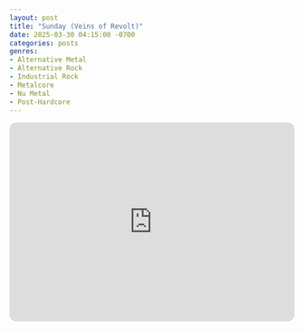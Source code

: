 ```yaml
---
layout: post
title: "Sunday (Veins of Revolt)"
date: 2025-03-30 04:15:00 -0700
categories: posts
genres:
- Alternative Metal
- Alternative Rock
- Industrial Rock
- Metalcore
- Nu Metal
- Post-Hardcore
---
```

<iframe style="border-radius:12px" src="https://open.spotify.com/embed/playlist/3agRM3mg7RYklfuIjpsmtb?utm_source=generator" width="100%" height="352" frameBorder="0" allowfullscreen="" allow="autoplay; clipboard-write; encrypted-media; fullscreen; picture-in-picture" loading="lazy"></iframe>